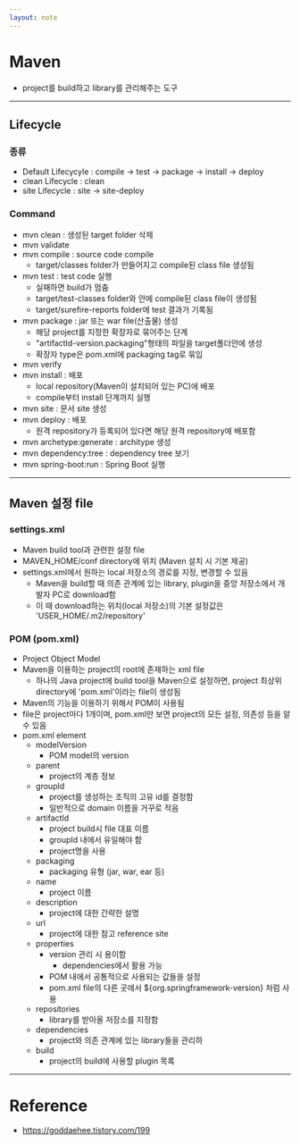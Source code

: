```yaml
---
layout: note
---
```


# Maven

- project를 build하고 library를 관리해주는 도구

---

## Lifecycle

### 종류

- Default Lifecycyle : compile -> test -> package -> install -> deploy
- clean Lifecycle : clean
- site Lifecycle : site -> site-deploy

### Command

- mvn clean : 생성된 target folder 삭제
- mvn validate
- mvn compile : source code compile
    - target/classes folder가 만들어지고 compile된 class file 생성됨
- mvn test : test code 실행
    - 실패하면 build가 멈춤
    - target/test-classes folder와 안에 compile된 class file이 생성됨
    - target/surefire-reports folder에 test 결과가 기록됨
- mvn package : jar 또는 war file(산출물) 생성
    - 해당 project를 지정한 확장자로 묶어주는 단계
    - "artifactId-version.packaging"형태의 파일을 target폴더안에 생성
    - 확장자 type은 pom.xml에 packaging tag로 묶임
- mvn verify
- mvn install : 배포
    - local repository(Maven이 설치되어 있는 PC)에 배포
    - compile부터 install 단계까지 실행
- mvn site : 문서 site 생성
- mvn deploy : 배포
    - 원격 repository가 등록되어 있다면 해당 원격 repository에 배포함
- mvn archetype:generate : architype 생성
- mvn dependency:tree : dependency tree 보기
- mvn spring-boot:run : Spring Boot 실행

---

## Maven 설정 file

### settings.xml

- Maven build tool과 관련한 설정 file
- MAVEN_HOME/conf directory에 위치 (Maven 설치 시 기본 제공)
- settings.xml에서 원하는 local 저장소의 경로를 지정, 변경할 수 있음
  - Maven을 build할 때 의존 관계에 있는 library, plugin을 중앙 저장소에서 개발자 PC로 download함
  - 이 때 download하는 위치(local 저장소)의 기본 설정값은 'USER_HOME/.m2/repository'

### POM (pom.xml)

- Project Object Model
- Maven을 이용하는 project의 root에 존재하는 xml file
  - 하나의 Java project에 build tool을 Maven으로 설정하면, project 최상위 directory에 'pom.xml'이라는 file이 생성됨
- Maven의 기능을 이용하기 위해서 POM이 사용됨
- file은 project마다 1개이며, pom.xml만 보면 project의 모든 설정, 의존성 등을 알 수 있음
- pom.xml element
    - modelVersion
        - POM model의 version
    - parent
        - project의 계층 정보
    - groupId
        - project를 생성하는 조직의 고유 id를 결정함
        - 일반적으로 domain 이름을 거꾸로 적음
    - artifactId
        - project build시 file 대표 이름
        - groupId 내에서 유일해야 함
        - project명을 사용
    - packaging
        - packaging 유형 (jar, war, ear 등)
    - name
        - project 이름
    - description
        - project에 대한 간략한 설명
    - url
        - project에 대한 참고 reference site
    - properties
        - version 관리 시 용이함
            - dependencies에서 활용 가능
        - POM 내에서 공통적으로 사용되는 값들을 설정
        - pom.xml file의 다른 곳에서 ${org.springframework-version} 처럼 사용
    - repositories
        - library를 받아올 저장소를 지정함
    - dependencies
        - project와 의존 관계에 있는 library들을 관리하
    - build
        - project의 build에 사용할 plugin 목록

---

# Reference

- https://goddaehee.tistory.com/199
